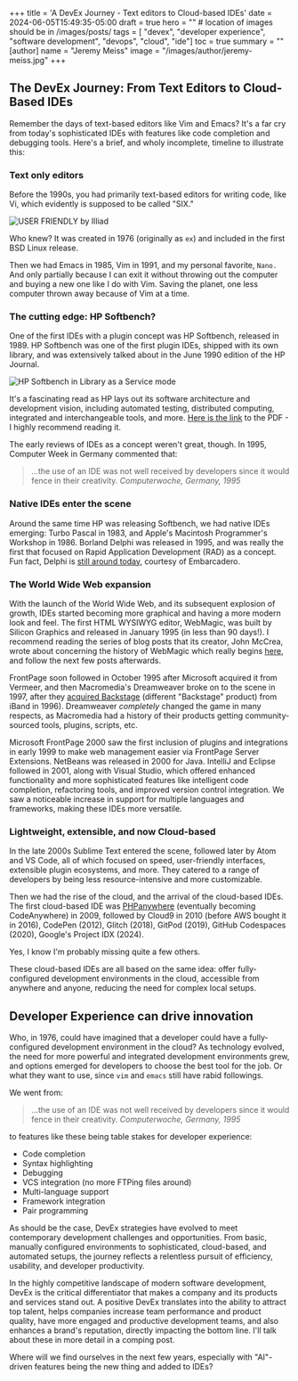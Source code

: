 +++
title = 'A DevEx Journey - Text editors to Cloud-based IDEs'
date = 2024-06-05T15:49:35-05:00
draft = true
hero = "" # location of images should be in /images/posts/
tags = [ "devex", "developer experience", "software development", "devops", "cloud", "ide"]
toc = true
summary = ""
[author]
    name = "Jeremy Meiss"
    image = "/images/author/jeremy-meiss.jpg"
+++

## The DevEx Journey: From Text Editors to Cloud-Based IDEs

Remember the days of text-based editors like Vim and Emacs? It's a far cry from today's sophisticated IDEs with features like code completion and debugging tools. Here's a brief, and wholy incomplete, timeline to illustrate this:

### Text only editors

Before the 1990s, you had primarily text-based editors for writing code, like Vi, which evidently is supposed to be called "SIX."

![USER FRIENDLY by Illiad](https://www.oreilly.com/api/v2/epubs/9781492078791/files/assets/lvv8_0101.png)

Who knew? It was created in 1976 (originally as `ex`) and included in the first BSD Linux release.

Then we had Emacs in 1985, Vim in 1991, and my personal favorite, `Nano.` And only partially because I can exit it without throwing out the computer and buying a new one like I do with Vim. Saving the planet, one less computer thrown away because of Vim at a time.

### The cutting edge: HP Softbench?

One of the first IDEs with a plugin concept was HP Softbench, released in 1989. HP Softbench was one of the first plugin IDEs, shipped with its own library, and was extensively talked about in the June 1990 edition of the HP Journal.

![HP Softbench in `Library as a Service` mode](/images/posts/hp-softbench-manuals.jpg)

It's a fascinating read as HP lays out its software architecture and development vision, including automated testing, distributed computing, integrated and interchangeable tools, and more. [Here is the link](http://hparchive.com/Journals/HPJ-1990-06.pdf) to the PDF - I highly recommend reading it.

The early reviews of IDEs as a concept weren't great, though. In 1995, Computer Week in Germany commented that:

> ...the use of an IDE was not well received by developers since it would fence in their creativity.
<cite>Computerwoche, Germany, 1995</cite>

### Native IDEs enter the scene

Around the same time HP was releasing Softbench, we had native IDEs emerging: Turbo Pascal in 1983, and Apple's Macintosh Programmer's Workshop in 1986. Borland Delphi was released in 1995, and was really the first that focused on Rapid Application Development (RAD) as a concept. Fun fact, Delphi is [still around today](https://www.embarcadero.com/products/delphi), courtesy of Embarcadero.

### The World Wide Web expansion

With the launch of the World Wide Web, and its subsequent explosion of growth, IDEs started becoming more graphical and having a more modern look and feel. The first HTML WYSIWYG editor, WebMagic, was built by Silicon Graphics and released in January 1995 (in less than 90 days!). I recommend reading the series of blog posts that its creator, John McCrea, wrote about concerning the history of WebMagic which really begins [here](https://therealmccrea.com/2014/12/26/webmagic-the-untold-and-rather-improbable-story-behind-the-first-wysiwyg-html-editor/), and follow the next few posts afterwards.

FrontPage soon followed in October 1995 after Microsoft acquired it from Vermeer, and then Macromedia's Dreamweaver broke on to the scene in 1997, after they [acquired Backstage](https://adobe.fandom.com/wiki/Macromedia_Backstage) (different "Backstage" product) from iBand in 1996). Dreamweaver _completely_ changed the game in many respects, as Macromedia had a history of their products getting community-sourced tools, plugins, scripts, etc.

Microsoft FrontPage 2000 saw the first inclusion of plugins and integrations in early 1999 to make web management easier via FrontPage Server Extensions. NetBeans was released in 2000 for Java. IntelliJ and Eclipse followed in 2001, along with Visual Studio, which offered enhanced functionality and more sophisticated features like intelligent code completion, refactoring tools, and improved version control integration. We saw a noticeable increase in support for multiple languages and frameworks, making these IDEs more versatile.

### Lightweight, extensible, and now Cloud-based

In the late 2000s Sublime Text entered the scene, followed later by Atom and VS Code, all of which focused on speed, user-friendly interfaces, extensible plugin ecosystems, and more. They catered to a range of developers by being less resource-intensive and more customizable.

Then we had the rise of the cloud, and the arrival of the cloud-based IDEs. The first cloud-based IDE was [PHPanywhere](https://techcrunch.com/2009/07/25/code-in-your-browser-with-phpanywhere/) (eventually becoming CodeAnywhere) in 2009, followed by Cloud9 in 2010 (before AWS bought it in 2016), CodePen (2012), Glitch (2018), GitPod (2019), GitHub Codespaces (2020), Google's Project IDX (2024). 

Yes, I know I'm probably missing quite a few others.

These cloud-based IDEs are all based on the same idea: offer fully-configured development environments in the cloud, accessible from anywhere and anyone, reducing the need for complex local setups. 

## Developer Experience can drive innovation

Who, in 1976, could have imagined that a developer could have a fully-configured development environment in the cloud? As technology evolved, the need for more powerful and integrated development environments grew, and options emerged for developers to choose the best tool for the job. Or what they want to use, since `vim` and `emacs` still have rabid followings. 

We went from:

> ...the use of an IDE was not well received by developers since it would fence in their creativity.
<cite>Computerwoche, Germany, 1995</cite>

to features like these being table stakes for developer experience:

- Code completion
- Syntax highlighting
- Debugging
- VCS integration (no more FTPing files around)
- Multi-language support
- Framework integration
- Pair programming

As should be the case, DevEx strategies have evolved to meet contemporary development challenges and opportunities. From basic, manually configured environments to sophisticated, cloud-based, and automated setups, the journey reflects a relentless pursuit of efficiency, usability, and developer productivity.

In the highly competitive landscape of modern software development, DevEx is the critical differentiator that makes a company and its products and services stand out. A positive DevEx translates into the ability to attract top talent, helps companies increase team performance and product quality, have more engaged and productive development teams, and also enhances a brand's reputation, directly impacting the bottom line. I'll talk about these in more detail in a comping post.

Where will we find ourselves in the next few years, especially with "AI"-driven features being the new thing and added to IDEs?
